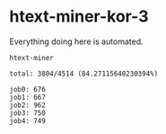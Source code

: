# htext-miner-kor-3

Everything doing here is automated.

```
htext-miner

total: 3804/4514 (84.27115640230394%)

job0: 676
job1: 667
job2: 962
job3: 750
job4: 749
```